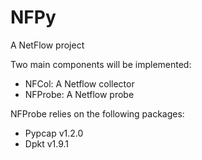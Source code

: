 # NFPy

A NetFlow project

Two main components will be implemented:
- NFCol: A Netflow collector
- NFProbe: A Netflow probe

NFProbe relies on the following packages:
- Pypcap v1.2.0
- Dpkt v1.9.1

